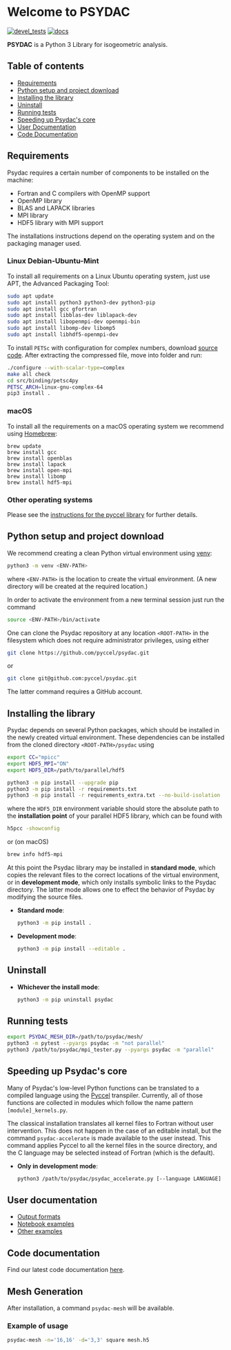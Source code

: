 # Welcome to PSYDAC

[![devel_tests](https://github.com/pyccel/psydac/actions/workflows/continuous-integration.yml/badge.svg)](https://github.com/pyccel/psydac/actions/workflows/continuous-integration.yml) [![docs](https://github.com/pyccel/psydac/actions/workflows/documentation.yml/badge.svg)](https://github.com/pyccel/psydac/actions/workflows/documentation.yml)

**PSYDAC** is a Python 3 Library for isogeometric analysis.

## Table of contents

-   [Requirements](#requirements)
-   [Python setup and project download](#python-setup-and-project-download)
-   [Installing the library](#installing-the-library)
-   [Uninstall](#uninstall)
-   [Running tests](#running-tests)
-   [Speeding up Psydac's core](#speeding-up-psydacs-core)
-   [User Documentation](#user-documentation)
-   [Code Documentation](#code-documentation)

## Requirements

Psydac requires a certain number of components to be installed on the machine:

-   Fortran and C compilers with OpenMP support
-   OpenMP library
-   BLAS and LAPACK libraries
-   MPI library
-   HDF5 library with MPI support

The installations instructions depend on the operating system and on the packaging manager used.

### Linux Debian-Ubuntu-Mint

To install all requirements on a Linux Ubuntu operating system, just use APT, the Advanced Packaging Tool:
```sh
sudo apt update
sudo apt install python3 python3-dev python3-pip
sudo apt install gcc gfortran
sudo apt install libblas-dev liblapack-dev
sudo apt install libopenmpi-dev openmpi-bin
sudo apt install libomp-dev libomp5
sudo apt install libhdf5-openmpi-dev
```
To install `PETSc` with configuration for complex numbers, download [source code](https://gitlab.com/petsc/petsc). After extracting the compressed file, move into folder and run:
```sh
./configure --with-scalar-type=complex
make all check
cd src/binding/petsc4py
PETSC_ARCH=linux-gnu-complex-64
pip3 install .
```

### macOS

To install all the requirements on a macOS operating system we recommend using [Homebrew](https://brew.sh/):

```eh
brew update
brew install gcc
brew install openblas
brew install lapack
brew install open-mpi
brew install libomp
brew install hdf5-mpi
```

### Other operating systems

Please see the [instructions for the pyccel library](https://github.com/pyccel/pyccel#Requirements) for further details.

## Python setup and project download

We recommend creating a clean Python virtual environment using [venv](https://packaging.python.org/en/latest/guides/installing-using-pip-and-virtual-environments/#creating-a-virtual-environment):
```sh
python3 -m venv <ENV-PATH>
```
where `<ENV-PATH>` is the location to create the virtual environment.
(A new directory will be created at the required location.)

In order to activate the environment from a new terminal session just run the command
```sh
source <ENV-PATH>/bin/activate
```

One can clone the Psydac repository at any location `<ROOT-PATH>` in the filesystem which does not require administrator privileges, using either
```sh
git clone https://github.com/pyccel/psydac.git
```
or
```sh
git clone git@github.com:pyccel/psydac.git
```
The latter command requires a GitHub account.

## Installing the library

Psydac depends on several Python packages, which should be installed in the newly created virtual environment.
These dependencies can be installed from the cloned directory `<ROOT-PATH>/psydac` using
```sh
export CC="mpicc"
export HDF5_MPI="ON"
export HDF5_DIR=/path/to/parallel/hdf5

python3 -m pip install --upgrade pip
python3 -m pip install -r requirements.txt
python3 -m pip install -r requirements_extra.txt --no-build-isolation
```
where the `HDF5_DIR` environment variable should store the absolute path to the **installation point** of your parallel HDF5 library, which can be found with
```sh
h5pcc -showconfig
```
or (on macOS)
```sh
brew info hdf5-mpi
```

At this point the Psydac library may be installed in **standard mode**, which copies the relevant files to the correct locations of the virtual environment, or in **development mode**, which only installs symbolic links to the Psydac directory. The latter mode allows one to effect the behavior of Psydac by modifying the source files.

-   **Standard mode**:
    ```bash
    python3 -m pip install .
    ```

-   **Development mode**:
    ```bash
    python3 -m pip install --editable .
    ```

## Uninstall

-   **Whichever the install mode**:
    ```bash
    python3 -m pip uninstall psydac
    ```

## Running tests

```bash
export PSYDAC_MESH_DIR=/path/to/psydac/mesh/
python3 -m pytest --pyargs psydac -m "not parallel"
python3 /path/to/psydac/mpi_tester.py --pyargs psydac -m "parallel"
```

## Speeding up **Psydac**'s core

Many of Psydac's low-level Python functions can be translated to a compiled language using the [Pyccel](https://github.com/pyccel/pyccel) transpiler. Currently, all of those functions are collected in modules which follow the name pattern `[module]_kernels.py`.

The classical installation translates all kernel files to Fortran without user intervention. This does not happen in the case of an editable install, but the command `psydac-accelerate` is made available to the user instead. This command applies Pyccel to all the kernel files in the source directory, and the C language may be selected instead of Fortran (which is the default).

-   **Only in development mode**:
    ```bash
    python3 /path/to/psydac/psydac_accelerate.py [--language LANGUAGE] [--openmp]
    ```

## User documentation

-   [Output formats](./output.md)
-   [Notebook examples](./examples/notebooks/)
-   [Other examples](./examples/)

## Code documentation

Find our latest code documentation [here](https://pyccel.github.io/psydac/).

## Mesh Generation

After installation, a command `psydac-mesh` will be available.

### Example of usage

```bash
psydac-mesh -n='16,16' -d='3,3' square mesh.h5
```
